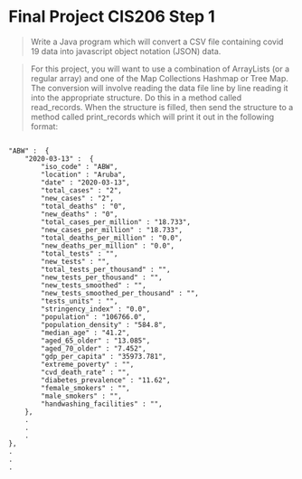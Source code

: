 # Final Project CIS206 Step 1

> Write a Java program which will convert a CSV file containing covid 19 data into javascript object notation (JSON)
> data.

> For this project, you will want to use a combination of ArrayLists (or a regular array) and one of the Map Collections
> Hashmap or Tree Map.  The conversion will involve reading the data file line by line reading it into the appropriate
> structure.  Do this in a method called read_records. When the structure is filled, then send the structure to a method called print_records which will print it out in the following format:
<pre><code>
"ABW" :  { 
    "2020-03-13" :  {
        "iso_code" : "ABW",
        "location" : "Aruba",
        "date" : "2020-03-13",
        "total_cases" : "2",
        "new_cases" : "2",
        "total_deaths" : "0",
        "new_deaths" : "0",
        "total_cases_per_million" : "18.733",
        "new_cases_per_million" : "18.733",
        "total_deaths_per_million" : "0.0",
        "new_deaths_per_million" : "0.0",
        "total_tests" : "",
        "new_tests" : "",
        "total_tests_per_thousand" : "",
        "new_tests_per_thousand" : "",
        "new_tests_smoothed" : "",
        "new_tests_smoothed_per_thousand" : "",
        "tests_units" : "",
        "stringency_index" : "0.0",
        "population" : "106766.0",
        "population_density" : "584.8",
        "median_age" : "41.2",
        "aged_65_older" : "13.085",
        "aged_70_older" : "7.452",
        "gdp_per_capita" : "35973.781",
        "extreme_poverty" : "",
        "cvd_death_rate" : "",
        "diabetes_prevalence" : "11.62",
        "female_smokers" : "",
        "male_smokers" : "",
        "handwashing_facilities" : "",
    },
    .
    .
    .
},
.
.
.
</code></pre>
